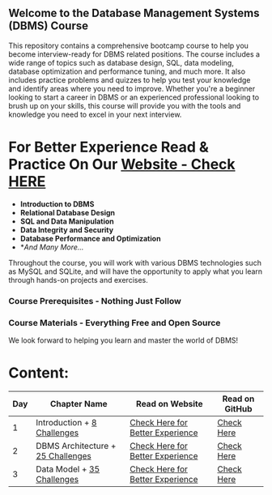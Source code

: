## **Welcome to the Database Management Systems (DBMS) Course**

This repository contains a comprehensive bootcamp course to help you become interview-ready for DBMS related positions. The course includes a wide range of topics such as database design, SQL, data modeling, database optimization and performance tuning, and much more. It also includes practice problems and quizzes to help you test your knowledge and identify areas where you need to improve. Whether you're a beginner looking to start a career in DBMS or an experienced professional looking to brush up on your skills, this course will provide you with the tools and knowledge you need to excel in your next interview.

# For Better Experience Read & Practice On Our [Website - Check HERE](https://codexam.vercel.app/docs/dbms)

- **Introduction to DBMS**
- **Relational Database Design**
- **SQL and Data Manipulation**
- **Data Integrity and Security**
- **Database Performance and Optimization**
- **And Many More...*

Throughout the course, you will work with various DBMS technologies such as MySQL and SQLite, and will have the opportunity to apply what you learn through hands-on projects and exercises.

### **Course Prerequisites** - Nothing Just Follow

### **Course Materials** - Everything Free and Open Source 

We look forward to helping you learn and master the world of DBMS!

# Content: 
| Day | Chapter Name | Read on Website | Read on GitHub |
|-----|--------------|-----------------|----------------|
| 1   | Introduction + [8 Challenges](https://code-xam.vercel.app/docs/dbms/dbms1#-quick-mcqs) | [Check Here for Better Experience ](https://code-xam.vercel.app/docs/dbms/dbms1) | [Check Here](https://github.com/Subham-Maity/30-Days-Of-DBMS/tree/main/01.%20Introduction) |
| 2   | DBMS Architecture + [25 Challenges](https://code-xam.vercel.app/docs/dbms/dbms2#-quick-mcqs) | [Check Here for Better Experience ](https://code-xam.vercel.app/docs/dbms/dbms2) | [Check Here](https://github.com/Subham-Maity/30-Days-Of-DBMS/tree/main/02.%20DBMS%20Architecture) |
| 3   | Data Model + [35 Challenges](https://code-xam.vercel.app/docs/dbms/dbms3#-quick-mcqs) | [Check Here for Better Experience ](https://code-xam.vercel.app/docs/dbms/dbms3) | [Check Here](https://github.com/Subham-Maity/30-Days-Of-DBMS/tree/main/03.%20Data%20Model) |


